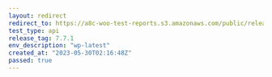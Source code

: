 ```yaml
---
layout: redirect
redirect_to: https://a8c-woo-test-reports.s3.amazonaws.com/public/release/7.7.1/wp-latest/api/index.html
test_type: api
release_tag: 7.7.1
env_description: "wp-latest"
created_at: "2023-05-30T02:16:48Z"
passed: true
---
```

